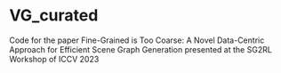 # VG_curated
Code for the paper Fine-Grained is Too Coarse: A Novel Data-Centric Approach for Efficient Scene Graph Generation presented at the SG2RL Workshop of ICCV 2023
